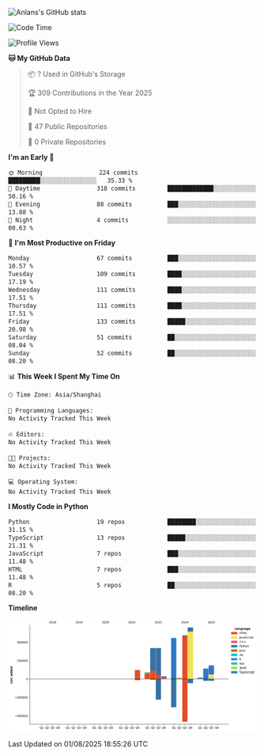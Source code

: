 <!-- ![Anlans's GitHub stats](https://github-readme-stats.vercel.app/api?username=Anlans) -->
![Anlans's GitHub stats](https://github-readme-stats.vercel.app/api?username=Anlans&rank_icon=github)

<!--START_SECTION:waka-->
![Code Time](http://img.shields.io/badge/Code%20Time-0%20secs-blue)

![Profile Views](http://img.shields.io/badge/Profile%20Views-2-blue)

**🐱 My GitHub Data** 

> 📦 ? Used in GitHub's Storage 
 > 
> 🏆 309 Contributions in the Year 2025
 > 
> 🚫 Not Opted to Hire
 > 
> 📜 47 Public Repositories 
 > 
> 🔑 0 Private Repositories 
 > 
**I'm an Early 🐤** 

```text
🌞 Morning                224 commits         █████████░░░░░░░░░░░░░░░░   35.33 % 
🌆 Daytime                318 commits         █████████████░░░░░░░░░░░░   50.16 % 
🌃 Evening                88 commits          ███░░░░░░░░░░░░░░░░░░░░░░   13.88 % 
🌙 Night                  4 commits           ░░░░░░░░░░░░░░░░░░░░░░░░░   00.63 % 
```
📅 **I'm Most Productive on Friday** 

```text
Monday                   67 commits          ███░░░░░░░░░░░░░░░░░░░░░░   10.57 % 
Tuesday                  109 commits         ████░░░░░░░░░░░░░░░░░░░░░   17.19 % 
Wednesday                111 commits         ████░░░░░░░░░░░░░░░░░░░░░   17.51 % 
Thursday                 111 commits         ████░░░░░░░░░░░░░░░░░░░░░   17.51 % 
Friday                   133 commits         █████░░░░░░░░░░░░░░░░░░░░   20.98 % 
Saturday                 51 commits          ██░░░░░░░░░░░░░░░░░░░░░░░   08.04 % 
Sunday                   52 commits          ██░░░░░░░░░░░░░░░░░░░░░░░   08.20 % 
```


📊 **This Week I Spent My Time On** 

```text
🕑︎ Time Zone: Asia/Shanghai

💬 Programming Languages: 
No Activity Tracked This Week

🔥 Editors: 
No Activity Tracked This Week

🐱‍💻 Projects: 
No Activity Tracked This Week

💻 Operating System: 
No Activity Tracked This Week
```

**I Mostly Code in Python** 

```text
Python                   19 repos            ████████░░░░░░░░░░░░░░░░░   31.15 % 
TypeScript               13 repos            █████░░░░░░░░░░░░░░░░░░░░   21.31 % 
JavaScript               7 repos             ███░░░░░░░░░░░░░░░░░░░░░░   11.48 % 
HTML                     7 repos             ███░░░░░░░░░░░░░░░░░░░░░░   11.48 % 
R                        5 repos             ██░░░░░░░░░░░░░░░░░░░░░░░   08.20 % 
```



**Timeline**

![Lines of Code chart](https://raw.githubusercontent.com/Anlans/Anlans/main/assets/bar_graph.png)


 Last Updated on 01/08/2025 18:55:26 UTC
<!--END_SECTION:waka-->
